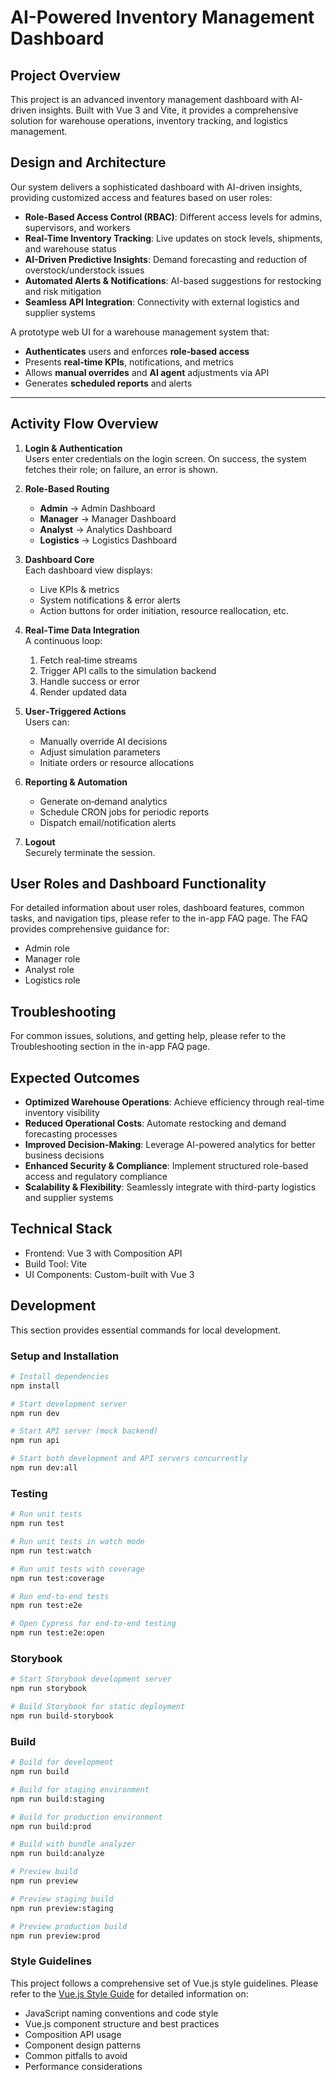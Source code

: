 # AI-Powered Inventory Management Dashboard

## Project Overview
This project is an advanced inventory management dashboard with AI-driven insights. Built with Vue 3 and Vite, it provides a comprehensive solution for warehouse operations, inventory tracking, and logistics management.

## Design and Architecture 
Our system delivers a sophisticated dashboard with AI-driven insights, providing customized access and features based on user roles:

- **Role-Based Access Control (RBAC)**: Different access levels for admins, supervisors, and workers
- **Real-Time Inventory Tracking**: Live updates on stock levels, shipments, and warehouse status
- **AI-Driven Predictive Insights**: Demand forecasting and reduction of overstock/understock issues
- **Automated Alerts & Notifications**: AI-based suggestions for restocking and risk mitigation
- **Seamless API Integration**: Connectivity with external logistics and supplier systems

A prototype web UI for a warehouse management system that:

- **Authenticates** users and enforces **role‑based access**
- Presents **real‑time KPIs**, notifications, and metrics
- Allows **manual overrides** and **AI agent** adjustments via API
- Generates **scheduled reports** and alerts

---

## Activity Flow Overview

1. **Login & Authentication**  
   Users enter credentials on the login screen. On success, the system fetches their role; on failure, an error is shown.

2. **Role‑Based Routing**
    - **Admin** → Admin Dashboard
    - **Manager** → Manager Dashboard
    - **Analyst** → Analytics Dashboard
    - **Logistics** → Logistics Dashboard

3. **Dashboard Core**  
   Each dashboard view displays:
    - Live KPIs & metrics
    - System notifications & error alerts
    - Action buttons for order initiation, resource reallocation, etc.

4. **Real‑Time Data Integration**  
   A continuous loop:
    1. Fetch real‑time streams
    2. Trigger API calls to the simulation backend
    3. Handle success or error
    4. Render updated data

5. **User‑Triggered Actions**  
   Users can:
    - Manually override AI decisions
    - Adjust simulation parameters
    - Initiate orders or resource allocations

6. **Reporting & Automation**
    - Generate on‑demand analytics
    - Schedule CRON jobs for periodic reports
    - Dispatch email/notification alerts

7. **Logout**  
   Securely terminate the session.

## User Roles and Dashboard Functionality

For detailed information about user roles, dashboard features, common tasks, and navigation tips, please refer to the in-app FAQ page. The FAQ provides comprehensive guidance for:

- Admin role
- Manager role
- Analyst role
- Logistics role

## Troubleshooting

For common issues, solutions, and getting help, please refer to the Troubleshooting section in the in-app FAQ page.

## Expected Outcomes

- **Optimized Warehouse Operations**: Achieve efficiency through real-time inventory visibility
- **Reduced Operational Costs**: Automate restocking and demand forecasting processes
- **Improved Decision-Making**: Leverage AI-powered analytics for better business decisions
- **Enhanced Security & Compliance**: Implement structured role-based access and regulatory compliance
- **Scalability & Flexibility**: Seamlessly integrate with third-party logistics and supplier systems

## Technical Stack
- Frontend: Vue 3 with Composition API
- Build Tool: Vite
- UI Components: Custom-built with Vue 3

## Development

This section provides essential commands for local development.

### Setup and Installation
```bash
# Install dependencies
npm install

# Start development server
npm run dev

# Start API server (mock backend)
npm run api

# Start both development and API servers concurrently
npm run dev:all
```

### Testing
```bash
# Run unit tests
npm run test

# Run unit tests in watch mode
npm run test:watch

# Run unit tests with coverage
npm run test:coverage

# Run end-to-end tests
npm run test:e2e

# Open Cypress for end-to-end testing
npm run test:e2e:open
```

### Storybook
```bash
# Start Storybook development server
npm run storybook

# Build Storybook for static deployment
npm run build-storybook
```

### Build
```bash
# Build for development
npm run build

# Build for staging environment
npm run build:staging

# Build for production environment
npm run build:prod

# Build with bundle analyzer
npm run build:analyze

# Preview build
npm run preview

# Preview staging build
npm run preview:staging

# Preview production build
npm run preview:prod
```

### Style Guidelines
This project follows a comprehensive set of Vue.js style guidelines. Please refer to the [Vue.js Style Guide](./.junie/guidelines.md) for detailed information on:

- JavaScript naming conventions and code style
- Vue.js component structure and best practices
- Composition API usage
- Component design patterns
- Common pitfalls to avoid
- Performance considerations
